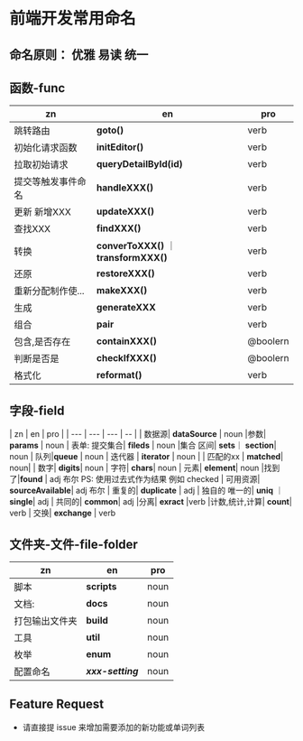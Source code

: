 # 前端开发常用命名

## 命名原则： 优雅 易读  统一


## 函数-func 
| zn | en | pro |
| --- | --- | --- | 
| 跳转路由 | **goto()** | verb
| 初始化请求函数 |  **initEditor()**|verb
| 拉取初始请求 | **queryDetailById(id)**| verb
| 提交等触发事件命名 | **handleXXX()** | verb
| 更新 新增XXX | **updateXXX()** | verb
| 查找XXX | **findXXX()**  |  verb
| 转换  | **converToXXX()** ｜**transformXXX()**  |  verb
| 还原| **restoreXXX()**| verb
| 重新分配制作使...| **makeXXX()**|verb
| 生成| **generateXXX**| verb
| 组合 | **pair**| verb
| 包含,是否存在|**containXXX()**| @boolern
|判断是否是| **checkIfXXX()**| @boolern
|格式化|**reformat()**| verb
## 字段-field
| zn | en | pro |
| --- | --- | --- | -- |
| 数据源| **dataSource** | noun
|参数| **params** | noun
| 表单: 提交集合| **fileds** | noun
|集合 区间| **sets**｜ **section**| noun
| 队列|**queue** | noun
| 迭代器 | **iterator** | noun |
| 匹配的xx | **matched**| noun|
| 数字| **digits**| noun
| 字符| **chars**| noun
| 元素| **element**| noun
|找到了|**found** | adj 布尔  PS: 使用过去式作为结果 例如 checked 
| 可用资源| **sourceAvailable**| adj 布尔
| 重复的| **duplicate** | adj
| 独自的 唯一的| **uniq** ｜**single**| adj
| 共同的| **common**| adj
|分离| **exract** |verb
|计数,统计,计算| **count**| verb
| 交换| **exchange** | verb
## 文件夹-文件-file-folder

| zn | en | pro |
| --- | --- | --- |
| 脚本| **scripts**| noun
| 文档:|**docs**| noun
|打包输出文件夹 | **build**| noun
|工具| **util**| noun
|枚举| **enum** | noun
|配置命名| ***xxx-setting***| noun
## Feature Request
* 请直接提 issue 来增加需要添加的新功能或单词列表